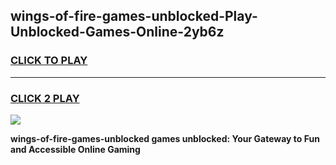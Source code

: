 
## wings-of-fire-games-unblocked-Play-Unblocked-Games-Online-2yb6z
<h3>
<a href="https://premium76.site?title=wings-of-fire-games-unblocked&ref=24A">CLICK TO PLAY</a></h3>
<hr>

<h3>
<a href="https://premium76.site?title=wings-of-fire-games-unblocked&ref=24A">CLICK 2 PLAY</a>
  
</h3>

<a href="https://premium76.site?title=wings-of-fire-games-unblocked&ref=24A"><img src="https://clearcache.store/games.png"></a>


**wings-of-fire-games-unblocked games unblocked: Your Gateway to Fun and Accessible Online Gaming**
